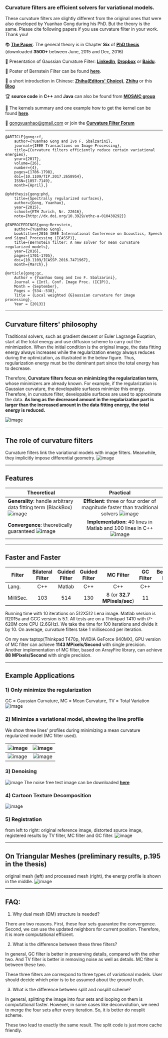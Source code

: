 ### Curvature filters are efficient solvers for variational models.
These curvature filters are slightly different from the original ones that were also developed by Yuanhao Gong during his PhD. But the theory is the same. Please cite following papers if you use curvature filter in your work. Thank you!

:books: **<a href="http://ieeexplore.ieee.org/stamp/stamp.jsp?arnumber=7835193" target="_blank">The Paper</a>**. The general theory is in Chapter **Six** of **<a href="http://e-collection.library.ethz.ch/eserv/eth:47737/eth-47737-02.pdf" target="_blank">PhD thesis</a>** (downloaded **3500+** between June, 2015 and Dec, 2016)

:closed_book: Presentation of Gaussian Curvature Filter: **<a href="http://www.slideshare.net/YuanhaoGong/a-fast-implicit-gaussian-curvature-filter" target=" blank">LinkedIn</a>**, **<a href="https://www.dropbox.com/s/ax73park0popi4x/GCFilter_small.pdf?dl=0" target="_blank">Dropbox</a>** or **<a href="https://pan.baidu.com/s/1geS2EXH" target="_blank">Baidu</a>**. 

:blue_book: Poster of Bernstein Filter can be found **[here](images/BernsteinFilter.pdf)**. 

:gift: a short introduction in Chinese: **<a href="https://zhuanlan.zhihu.com/p/22971865" target="_blank">Zhihu(Editors' Choice)</a>**, **<a href="http://www.zhihu.com/question/35499791" target="_blank">Zhihu</a>** or this **<a href="http://blog.csdn.net/jorg_zhao/article/details/51328966" target="_blank">Blog</a>**

:trophy: **source code** in **C++** and **Java** can also be found from **<a href="http://mosaic.mpi-cbg.de/?q=downloads/curvaturefilters" target="_blank">MOSAIC group</a>**

:bell: The kernels summary and one example how to get the kernel can be found **[here](images/CF_Kernels.pdf)**.

:e-mail: gongyuanhao@gmail.com or join the **<a href="https://groups.google.com/forum/?hl=en#!forum/curvaturefilter" target="_blank">Curvature Filter Forum</a>**
***
```text
@ARTICLE{gong:cf, 
    author={Yuanhao Gong and Ivo F. Sbalzarini}, 
    journal={IEEE Transactions on Image Processing}, 
    title={Curvature filters efficiently reduce certain variational energies}, 
    year={2017}, 
    volume={26}, 
    number={4}, 
    pages={1786-1798}, 
    doi={10.1109/TIP.2017.2658954}, 
    ISSN={1057-7149}, 
    month={April},}

@phdthesis{gong:phd, 
    title={Spectrally regularized surfaces}, 
    author={Gong, Yuanhao}, 
    year={2015}, 
    school={ETH Zurich, Nr. 22616},
    note={http://dx.doi.org/10.3929/ethz-a-010438292}}

@INPROCEEDINGS{gong:Bernstein,
    author={Yuanhao Gong}, 
    booktitle={2016 IEEE International Conference on Acoustics, Speech and Signal Processing (ICASSP)}, 
    title={Bernstein filter: A new solver for mean curvature regularized models}, 
    year={2016}, 
    pages={1701-1705}, 
    doi={10.1109/ICASSP.2016.7471967}, 
    month={March},}
	
@article{gong:gc,
    Author = {Yuanhao Gong and Ivo F. Sbalzarini},
    Journal = {Intl. Conf. Image Proc. (ICIP)},
    Month = {September},
    Pages = {534--538},
    Title = {Local weighted {G}aussian curvature for image processing},
    Year = {2013}}
```
***
## Curvature filters' philosophy 

Traditional solvers, such as gradient descent or Euler Lagrange Euqation, start at the total energy and use diffusion scheme to carry out the minimization. When the initial condition is the original image, the data fitting energy always increases while the regularization energy always reduces during the optimization, as illustrated in the below figure. Thus, regularization energy must be the dominant part since the total energy has to decrease. 

Therefore, **Curvature filters focus on minimizing the regularization term,** whose minimizers are already known. For example, if the regularization is Gaussian curvature, the developable surfaces minimize this energy. Therefore, in curvature filter, developable surfaces are used to approximate the data. **As long as the decreased amount in the regularization part is larger than the increased amount in the data fitting energy, the total energy is reduced.**

![image](images/phs.PNG)
***
## The role of curvature filters
Curvature filters link the variational models with image filters. Meanwhile, they implicitly impose differential geometry.                                                              ![ image ](images/role.png)
***
## Features
| Theoretical  | Practical |
| ------------- |:-------------:|
| **Generality**: handle arbitrary data fitting term (BlackBox) ![ image ](images/box.png) | **Efficient**: three or four order of magnitude faster than traditional solvers ![ image ](images/fast.jpg) |
| **Convergence**: theoretically guaranteed ![ image ](images/theory.png) | **Implementation**: 40 lines in Matlab and 100 lines in C++ ![ image ](images/easy.png) |

***
## Faster and Faster 
| Filter       | Bilateral Filter | Guided Filter | Guided Filter | MC Filter | GC Filter | Bernstein Filter |
| ------------- |:-------------:|:-------------:|:-------------:|:-------------:|:-------------:|:-------------:|
| Lang.      | C++ | Matlab | C++ | C++ | C++| C++|
| MilliSec.      | 103 | 514 | 130 | 8 (or **32.7 MPixels/sec**) | 11| 7|

Running time with 10 iterations on 512X512 Lena image. Matlab version is R2015a and GCC version is 5.1. All tests are on a Thinkpad T410 with i7-620M core CPU (2.6GHz). We take the time for 100 iterations and divide it by 10. On average, curvature filters take 1 millisecond per iteration.

On my new taptop(Thinkpad T470p, NVIDIA GeForce 940MX), GPU version of MC filter can achieve **1143 MPixels/Second** with single precision. Another implementation of MC filter, based on ArrayFire library, can achieve **88 MPixels/Second** with single precision. 

***
## Example Applications
### 1) Only minimize the regularization 
GC = Gaussian Curvature, MC = Mean Curvature, TV = Total Variation
![image](images/curvatureFilters.png)
### 2) Minimize a variational model, showing the line profile
We show three lines' profiles during minimizing a mean curvature regularized model (MC filter used). 

| ![ image](images/Lena_three_lines.png)      | ![image ](images/MC_line1_small.gif) |
| ------------- |:-------------:|
| ![image ](images/MC_line2_small.gif)      | ![image ](images/MC_line3_small.gif) |

### 3) Denoising
![image](images/denoise.PNG)
The noise free test image can be downloaded **[here](images/developable.png)**
### 4) Cartoon Texture Decomposition
![image](images/decomposition.png)
### 5) Registration
from left to right: original reference image, distorted source image, registered results by TV filter, MC filter and GC filter.
![image](images/lena_circ.png)
***
## On Triangular Meshes (preliminary results, p.195 in the thesis)
original mesh (left) and processed mesh (right), the energy profile is shown in the middle.
![image](images/GC_mesh.jpg)
***
## FAQ:
1) Why dual mesh (DM) structure is needed?

There are two reasons. First, these four sets guarantee the convergence. Second, 
we can use the updated neighbors for current position. Therefore, it is more computational efficient.

2) What is the difference between these three filters?

In general, GC filter is better in preserving details, compared with the other two. And
TV filter is better in removing noise as well as details. MC filter is between these two.

These three filters are correspond to three types of variational models. User should decide
which prior is to be assumed about the ground truth. 

3) What is the difference between split and nosplit scheme?

In general, splitting the image into four sets and looping on them is computational faster.
However, in some cases like deconvolution, we need to merge the four sets after every iteration.
So, it is better do nosplit scheme.

These two lead to exactly the same result. The split code is just more cache friendly.
